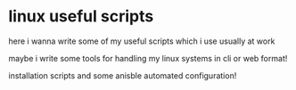 ﻿# linux useful scripts
 
 here i wanna write some of my useful scripts which i use usually at work
 
 maybe i write some tools for handling my linux systems in cli or web format!
 
 installation scripts and some anisble automated configuration! 
 
